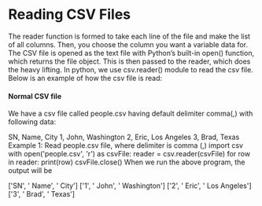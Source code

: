 # Reading CSV Files

The reader function is formed to take each line of the file and make the list of all columns. Then, you choose the column you want a variable data for.
The CSV file is opened as the text file with Python’s built-in open() function, which returns the file object. This is then passed to the reader, which does the heavy lifting.
In python, we use csv.reader() module to read the csv file. Below is an example of how the csv file is read: 

#### Normal CSV file
We have a csv file called people.csv having default delimiter comma(,) with following data:

SN, Name, City
1, John, Washington
2, Eric, Los Angeles
3, Brad, Texas
Example 1: Read people.csv file, where delimiter is comma (,)
import csv
with open('people.csv', 'r') as csvFile:
    reader = csv.reader(csvFile)
    for row in reader:
        print(row)
csvFile.close()
When we run the above program, the output will be

['SN', ' Name', ' City']
['1', ' John', ' Washington']
['2', ' Eric', ' Los Angeles']
['3', ' Brad', ' Texas']